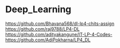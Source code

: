 # Deep_Learning
https://github.com/Bhavana568/dl-lp4-chits-assign <br>
https://github.com/raj9788/LP4-DL  <br>
https://github.com/adityakangune/IT-LP-4-Codes- <br>
https://github.com/AdiPokharna/LP4_DL  <br>
